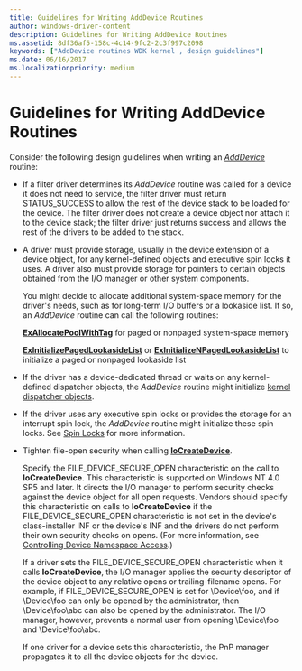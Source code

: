 ```yaml
---
title: Guidelines for Writing AddDevice Routines
author: windows-driver-content
description: Guidelines for Writing AddDevice Routines
ms.assetid: 8df36af5-158c-4c14-9fc2-2c3f997c2098
keywords: ["AddDevice routines WDK kernel , design guidelines"]
ms.date: 06/16/2017
ms.localizationpriority: medium
---
```


# Guidelines for Writing AddDevice Routines





Consider the following design guidelines when writing an [*AddDevice*](https://msdn.microsoft.com/library/windows/hardware/ff540521) routine:

-   If a filter driver determines its *AddDevice* routine was called for a device it does not need to service, the filter driver must return STATUS\_SUCCESS to allow the rest of the device stack to be loaded for the device. The filter driver does not create a device object nor attach it to the device stack; the filter driver just returns success and allows the rest of the drivers to be added to the stack.

-   A driver must provide storage, usually in the device extension of a device object, for any kernel-defined objects and executive spin locks it uses. A driver also must provide storage for pointers to certain objects obtained from the I/O manager or other system components.

    You might decide to allocate additional system-space memory for the driver's needs, such as for long-term I/O buffers or a lookaside list. If so, an *AddDevice* routine can call the following routines:

    [**ExAllocatePoolWithTag**](https://msdn.microsoft.com/library/windows/hardware/ff544520) for paged or nonpaged system-space memory

    [**ExInitializePagedLookasideList**](https://msdn.microsoft.com/library/windows/hardware/ff545309) or [**ExInitializeNPagedLookasideList**](https://msdn.microsoft.com/library/windows/hardware/ff545301) to initialize a paged or nonpaged lookaside list

-   If the driver has a device-dedicated thread or waits on any kernel-defined dispatcher objects, the *AddDevice* routine might initialize [kernel dispatcher objects](kernel-dispatcher-objects.md).

-   If the driver uses any executive spin locks or provides the storage for an interrupt spin lock, the *AddDevice* routine might initialize these spin locks. See [Spin Locks](spin-locks.md) for more information.

-   Tighten file-open security when calling [**IoCreateDevice**](https://msdn.microsoft.com/library/windows/hardware/ff548397).

    Specify the FILE\_DEVICE\_SECURE\_OPEN characteristic on the call to **IoCreateDevice**. This characteristic is supported on Windows NT 4.0 SP5 and later. It directs the I/O manager to perform security checks against the device object for all open requests. Vendors should specify this characteristic on calls to **IoCreateDevice** if the FILE\_DEVICE\_SECURE\_OPEN characteristic is not set in the device's class-installer INF or the device's INF and the drivers do not perform their own security checks on opens. (For more information, see [Controlling Device Namespace Access](controlling-device-namespace-access.md).)

    If a driver sets the FILE\_DEVICE\_SECURE\_OPEN characteristic when it calls **IoCreateDevice**, the I/O manager applies the security descriptor of the device object to any relative opens or trailing-filename opens. For example, if FILE\_DEVICE\_SECURE\_OPEN is set for \\Device\\foo, and if \\Device\\foo can only be opened by the administrator, then \\Device\\foo\\abc can also be opened by the administrator. The I/O manager, however, prevents a normal user from opening \\Device\\foo and \\Device\\foo\\abc.

    If one driver for a device sets this characteristic, the PnP manager propagates it to all the device objects for the device.

 

 




